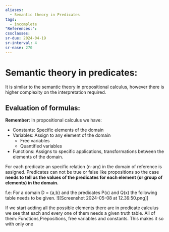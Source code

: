 ```yaml
---
aliases:
  - Semantic theory in Predicates
tags:
  - incomplete
"References:": 
cssclasses: 
sr-due: 2024-04-19
sr-interval: 4
sr-ease: 270
---
```

# Semantic theory in predicates: 

It is similar to the semantic theory in propositional calculus, however there is higher complexity on the interpretation required. 

## Evaluation of formulas:

**Remember:** In propositional calculus we have: 
+ Constants: Specific elements of the domain 
+ Variables: Assign to any element of the domain 
	+ Free variables
	+ Quantified variables
+ Functions: Assigns to specific applications, transformations between the elements of the domain. 

For each predicate an specific relation (n-ary) in the domain of reference is assigned. Predicates can not be true or false like propositions so the case **needs to tell us the values of the predicates for each element (or group of elements) in the domain.** 

f.e: 
	 For a domain D = {a,b} and the predicates P(x) and Q(x) the following table needs to be given.
	 ![[Screenshot 2024-05-08 at 12.39.50.png]]

If we start adding all the possible elements there are in predicate calculus we see that each and every one of them needs a given truth table. All of them: Functions,Prepositions, free variables and constants. This makes it so with only one  